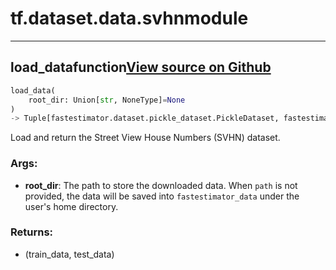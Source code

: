# tf.dataset.data.svhn<span class="tag">module</span>

---

## load_data<span class="tag">function</span><a class="sourcelink" href=https://github.com/fastestimator/fastestimator/blob/r1.2/fastestimator/dataset/data/svhn.py/#L110-L163>View source on Github</a>
```python
load_data(
	root_dir: Union[str, NoneType]=None
)
-> Tuple[fastestimator.dataset.pickle_dataset.PickleDataset, fastestimator.dataset.pickle_dataset.PickleDataset]
```
Load and return the Street View House Numbers (SVHN) dataset.


<h3>Args:</h3>


* **root_dir**: The path to store the downloaded data. When `path` is not provided, the data will be saved into `fastestimator_data` under the user's home directory. 

<h3>Returns:</h3>

<ul class="return-block"><li>    (train_data, test_data)</li></ul>

